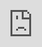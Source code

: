 ```yaml
---
layout: post
date:   2022-05-06
image: "/conflict_urbanism_sp2022/images/BABOON_THUMBNAIL.gif"
title:  "Template Post: Title of Your Final Project"
author: "Jake Tiernan, Takashi Honzawa, Jacob Kackley, Charlie Liu"
---
```

#### The Urban Baboon

As Cape Town expanded, habitat along its perimeter began to diminish. The chacma baboons, once restricted to the hills and mountains surrounding the city, began to move to the interior of the city in search of food.  

![Chacma Baboons Roaming the Streets](/conflict_urbanism_sp2022/images/BABOON_STREETS.gif)  
Source: Tripp Afrika, "Baboons Invade my AirBNB - Table Mountain Animals - Cape Town."  

Enticed by anthropogenic food sources and emboldened by a lack of natural predators, the baboons became increasingly aggressive. This led them into near-constant conflict with humans living at the foot of Cape Town’s mountains, as they regularly raided picnics, tourist traps, cars, homes, and even people’s grocery bags as they searched for calorie rich, easy-to-attain anthropogenic food.   

![Chacma Baboons Attacking Humans](/conflict_urbanism_sp2022/images/BABOON_ATTACK.gif)  
Source:  

Attempts to dissuade the baboons proved futile. Guards armed with paintball guns, meant to pose as rival troops and scare away the baboons, did little to affect them. While they could not explicitly understand that their dwindling populations in the Cape Peninsula has garnered them protection from humanitarian and conservation groups alike, they do understand that the vast majority of humans they encounter will not use lethal force. With no natural predators, such as lions and leopards, left, the chacma baboon troops have become increasingly emboldened and, as a result, increasingly aggressive.  

![Humans Fighting Back with Paintball Guns](/conflict_urbanism_sp2022/images/BABOON_PAINTBALL.gif)  
Source: eNCA, "Paintball Guns Used to Get Rid of Baboons."  

Today, there are about 16-17 baboon troops that roam the South African Peninsula. [11 troops of baboons](https://www.baboons.org.za/index.php/management/cape-peninsula/rangers) are actively managed by baboon rangers. These 11-troops actively patrol Cape Town, stealing from garbage cans, cars, and even homes in order to find food. To manage and live with these animals, we must reconsider how we understand them. To do this the typical range map must be extrapolated and challenged, being rebuilt along ideas of animal behavior and a layer of human interaction unique to the urban ecosystem.  

![Range Map of Baboon Troops in the North](/conflict_urbanism_sp2022/images/BABOON_RANGEMAP_NORTH.png)  
Source: Human Wildlife Solutions, "Cape Peninsula Baboon Management Annual Report, July 2019 to June 2020"  

![Range Map of Baboon Troops in the South](/conflict_urbanism_sp2022/images/BABOON_RANGEMAP_SOUTH.png)  
Source: Human Wildlife Solutions, "Cape Peninsula Baboon Management Annual Report, July 2019 to June 2020"   

To form the basis for our critique, we examined the Chicago Urban Coyote project and its efforts to create range maps by geotagging various coyotes in the city of Chicago. The maps revealed several unique points of the coyotes foraging behavior in an urban ecosystem, such as smaller territories, more sporadic movement, and more overlap in ranges. However, they did not, and could not, account for the added layer of human interaction only an urban animal would encounter.  

![Range map of Chicago Coyote](/conflict_urbanism_sp2022/images/BABOON_Coyote_RangeMap.jpg)  
Source: Robert Krulwich, "60 Wild Coyotes Patrol Chicago (and Occasionally Stop at Convenience Stores)"  

![Image of Coyote in Quiznos](/conflict_urbanism_sp2022/images/BABOON_Coyote_Cooler.png)  
Source: Robert Krulwich, "60 Wild Coyotes Patrol Chicago (and Occasionally Stop at Convenience Stores)"  

Take, for example, the infamous incident of the coyote in the Quizno’s coke cooler. The coyote, searching for a place to cool itself on a hot summer day, entered a Quizno’s in downtown Chicago and promptly climbed into the coke cooler. While the range map shows where this coyote may be in the plan view of the neighborhood, it fails to capture the intimate realities of cohabitation between people and wildlife that occur at the architectural and personal scale.  

This proves especially limiting when studying Cape Town’s urban baboons, whose confrontational nature, as well as frequent use of homes and other buildings as foraging habitat, demands study in:
1. 3-Dimensions
2. A more intimate scale  

To better understand these animals and facilitate a more peaceful co-living arrangement, we propose a methodology that utilizes behavioral algorithms to predict their movements at a more intimate, and 3-dimensional, scale. Compiled alongside found videos, images, and experiential diagrams, the baboon moves from the abstract of the 2d-range map to a fleshed-out, living creature whose complex decision making and behavior can be better understood.  

#### Predictive Mapping + 3D Simulation

To produce our predictive range map model, we followed a basic patch selection model. The model typically calculates the attractiveness of a patch through multiplying abundance of food by chance of predation by net energy gained, or total energy gained from a piece of food minus the energy spent to get it. With little to no predation as result of laws outlawing the hunting of chacma baboons on the Cape Peninsula and no natural predators such as lions or leopards left, we chose to focus on abundance of food as our primary attractor.   

To understand the foraging habits of the baboons and their favorite targets, we then spoke to Cape Town resident Kiki Ramaphosa. Ramaphosa informed us that favorite targets were tourist-heavy areas, such as resorts and wine farms, that produced high amounts of food-waste while also hosting easy targets in the form of unaware tourists. Picnic areas were another favorite target, and baboons were, in general, only observed around natural areas.  

![National Park Proximity](/conflict_urbanism_sp2022/images/BABOON_National_Park_Proximity.jpg)  
Data: [South African National Parks](https://www.sanparks.org/parks/table_mountain/tourism/map.php)  

![Picnic Area Proximity](/conflict_urbanism_sp2022/images/BABOON_Picnic_Area_Proximity.jpg)  
Data: [Cape Town Open Data Portal](https://web1.capetown.gov.za/web1/opendataportal/)  

![Resort Proximity](/conflict_urbanism_sp2022/images/BABOON_Resort_Proximity.jpg)  
Data: [Cape Town Open Data Portal](https://web1.capetown.gov.za/web1/opendataportal/)  

![Winery Proximity](/conflict_urbanism_sp2022/images/BABOON_Winery_Proximity.jpg)  
Data: [Cape Town Open Data Portal](https://web1.capetown.gov.za/web1/opendataportal/)  

Our model was then created by utilizing Cape Town’s official planning suburbs as the patches to be selected from. A suburbs proximity to a nature reserve was the most heavily weighted factor, while its proximity to, and abundance of, picnic areas, wine farms, and resorts were weighted evenly. Our final findings from this suitability model proved consistent with information learned from Ramaphosa, in that wealthier neighborhoods adjacent to nature reserves, such as Constantia, were most often foraging habitat for the chacma baboon troops. 

![Suitability Analysis](/conflict_urbanism_sp2022/images/BABOON_Suitability_Analysis_Final.jpg)
Data: [Cape Town Open Data Portal](https://web1.capetown.gov.za/web1/opendataportal/)  

The neighborhood of Constantia was then selected to explore potential pathways the troops may take when moving from Table Mountain to the neighborhood and then back again. 10, random agents were assigned on a piece of topography containing a portion of Table Mountain and all of Constantia, with each representing a potential pathway a troop could take when searching for food. Slope was used as the determining factor in how baboons chose to move, with agents reaching their lowest points searching for higher points to jump to, simulating moving back up the mountain, and high points moving lower, simulating searching for food. To eventually improve on this simulation further, architectural forms themselves will be weighted as points attractors that draw agents in. Issues with agents being particularly attracted to the edge of the 3d-model will also be addressed. Regardless, this portion of the model works to inform pathways baboons are likely to take as they understand foraging as a gradient from high-to-low, or mountain-to-neighborhood.  

![Predictive Range Map](/conflict_urbanism_sp2022/images/BABOON_PATH_FINDING.gif)  

Finally, our patch selection model was used to animate baboons moving on an interactive, topographic model of Cape Town in suburbs they were likely in. Each moving baboon within this model was then tagged with a video of what possible encounter may occur at each location, showing the baboon in a more intimate, personal level of detail than the typical range map could. Busses, cars, and trains were added to show contrast to the baboons in the environment, as well as provide a relative comparison to see their speed.  

### INSERT 3D ENVIRONMENT PENDING

#### The Human Experience  

The goal of this project is to convey the experience of living with the urban baboon. In order to convey this experience, we begin zooming into the architectural scale. Through video research and data from baboon management organizations, we begin to understand how the baboons were inhabiting and moving across the urban and suburban fabric.    

![Analysis of Baboon Movement](/conflict_urbanism_sp2022/images/BABOON_MOVEMENT.gif)  

We found that roofs and lawns were frequently used for quick entrances and exits when raiding homes, garbage cans, and cars, especially when confronted by people or dogs. Using the wealth of video sources that circulate online, we then proceed to categorize where humans come into contact with baboons.  

Further exploring where baboon encounters may occur at the human scale, we sourced data from the Human Wildlife Solutions Cape Peninsula Baboon Management Annual Report. Through this report and reflected in our own analysis, we learned waste management, particularly in the South East region, continues to be a major issue in baboon affected areas. The report goes on to prioritize community awareness through addressing and changing human behavior around baboon-affected areas of the Peninsula.  

Our project attempts to further capture the human experience in order to help curb human behaviors towards baboons in affected areas. Using data from the Cape Town [24/7 Baboon Hotline](https://www.capetown.gov.za/Media-and-news/City%20appoints%20a%20new%20service%20provider%20for%20Urban%20Baboon%20Programme.html) as a guide for urban categories and data from [The South African Baboon Forum](https://www.baboons.org.za/index.php), we have identified typical urban spaces where encounters happen and what to do in these scenarios.  

Our five urban categories are:
1. In an Urban Area  
![Urban Area](/conflict_urbanism_sp2022/images/BABOON_HOUSERAID.gif)  
Source: BC stargazer, "baboons invading a house in South Africa"
  - Remain calm.  Be sure that the doors/windows are secure to prevent entry.
  - Don’t walk around carrying food. If walking with food from the shop, or to the beach, put it into a backpack.
  - Don’t purposefully get too close.
  - It is not good for the baboons or for coexistence if baboons access human food.  But if you are in that situation – then you must let the food drop and move away.

2. Bin Raids  
![Bin Raid](/conflict_urbanism_sp2022/images/BABOON_BINRAID.gif)  
Source: Lion Mountain TV, "Cape Baboons attack Tourists for food."
  - Ensure outside bins are baboon proof or take your waste elsewhere
  - Ensure baboon-proof bin is firmly attached, cannot be overturned and is baboon proof.
  - If waste is stored the container needs to be sealed and in a safe place (e.g. inside a garage and not outside).
  - Consider separating waste and take recyclables (plastic, glass, metal and paper)


3. Raid Unoccupied House  
![Unoccupied House](/conflict_urbanism_sp2022/images/BABOON_KITCHENRAID.gif)  
Source: BC stargazer, "baboons invading a house in South Africa"
  - Keep unprotected doors and windows closed and locked.
  - Store food in closed places where the baboons cannot see it.

4. Raid Occupied House  
![Occupied House](/conflict_urbanism_sp2022/images/BABOON_MR.CLARKSON_HOUSE_1.gif)  
Source: Charles Clarkson
  - Stay calm and allow the baboon to keep whatever food is in its hands. If you panic, you may panic the baboon and it may defecate.
  - Remove your dogs and keep them calm.
  - Allow the baboon to take whatever it may have, then raise your arms and chase it out but don’t scream.
  - Provide an exit route for the baboon (preferably the way they came in). Firmly encourage it to leave. “No!”

5. Threatening / Stealing  
![Baboon Thief](/conflict_urbanism_sp2022/images/BABOON_STEALING.gif)  
Source: Haim Kaplan, "funny baboons stealing"
  - Be seen to be in control. Baboons read body language and react accordingly.
  - If the baboon bares its teeth (” fear grimace”), it is scared. Continue to chase it out.
  - Under no circumstance should baboons be harmed in any way, including firing crackers at them. They are a protected species in the Western Cape and harm of any kind is illegal.  

According to the [Roo Els Conservatory](https://rooiels.weebly.com/tips-for-building-and-plot-clearingg.html), here are some tips for Baboon-proofing your home. See more information on [Baboon Page](http://rooiels.weebly.com/baboons.html).  

###  INTERACTIVE IMAGE PENDING  

#### Resources  
1. Richardson, Heather. “Urban Wildlife: Managing Cape Town's Baboons.” Mongabay Environmental News. Mongabay Environmental News, June 9, 2021. https://news.mongabay.com/2020/01/urban-wildlife-managing-cape-towns-baboons/.
2. Chicago Citation: 
Diakhate, Mamadou, Kelley Gandurski, and Ilanah Taves. “Coyote Management & Coexistence Plan - City of Chicago.” City of Chicago. Accessed March 7, 2022. https://www.chicago.gov/content/dam/city/depts/cacc/PDFiles/CACC_Coyote_Management_FINAL.pdf.
3. Chicago Citation: “So This Coyote Walks into a Quiznos ...” Chicago Tribune, August 21, 2021. https://www.chicagotribune.com/news/ct-xpm-2007-04-04-0704040747-story.html.
4. Chicago Citation: Krulwich, Robert. “60 Wild Coyotes Patrol Chicago (and Occasionally Stop at Convenience Stores).” NPR. NPR, December 8, 2010. https://www.npr.org/sections/krulwich/2010/12/08/131876027/60-wild-coyotes-patrol-chicago-and-occasionally-stop-at-convenience-stores.
5. Chicago Citation: “South African National Parks - Sanparks - Official Website - Accommodation, Activities, Prices, Reservations.” SANParks. Accessed May 2, 2022. https://www.sanparks.org/parks/table_mountain/tourism/map.php.
6. Chicago Citation: City of Cape Town. Cape Town Open Data Portal, 2021. Cape Town, South Africa: City of Cape Town, 2021.
7. Chicago Citation: United States Geological Survey. Earth Explorer, 2022. Washington, D.C.: United States Department of the Interior.
8. Chicago Citation: Open buildings. Accessed May 2, 2022. https://sites.research.google/open-buildings/#dataformat.  



[This webpage](https://guides.github.com/features/mastering-markdown/) provides a comprehensive guide to markdown syntax. But to make things easier for you we are including a cheat sheet of the main things you need to know here.  

#### Please use level 4 headings for major section divisions  
(make sure to put two spaces after the end of the heading)

Write **words in bold** like this.  

Italics are *similar* and are formatted like this.  

To make a paragraph break you need to add two spaces at the end of your line before going to the next line.  

See this is now a new paragraph.  

Lists are easy:
1. they can be ordered
1. like this
1. notice that the numbers are automatically ordered
  1. use two spaces in front to indent

Or they can just be bullet points:
- like this
* or like this
  - use two spaces
  - to have nested lists

Use Author-Date parenthetical citations following Chicago Manual of Style conventions throughout your document, and add a works cited at the bottom of your post. See Author-Date quick guide [here](https://www-chicagomanualofstyle-org.ezproxy.cul.columbia.edu/tools_citationguide/citation-guide-2.html) for citation conventions.  

To include hyperlinks format them like this [text of link](http://c4sr.columbia.edu/).  

To embed images first ensure that the file is at least 740px wide. Then place the image file in a folder named for your group in the images folder. Then link to that image using the format here, but replace the file path with the name of your group's folder and appropriate image file name:  

![description of image](/conflict_urbanism_sp2022/images/sample_image.png)

If you want to include html files (i.e. an interactive map) host these via your personal github page, and then you can embed them in your document with a iframe. The format looks like this:  

<div class="iframe-column"><iframe src="https://player.vimeo.com/video/290575503?title=0&byline=0&portrait=0" style="position:absolute;top:0;left:0;width:100%;height:100%;" frameborder="0"></iframe></div>  


All you need to do to use one is replace the url that is between the two " ". Here is an iframe of mapbox tiles:  

<div class="iframe-column"><iframe src="https://api.mapbox.com/styles/v1/mapbox/satellite-v9.html?title=true&access_token=pk.eyJ1IjoibWFwYm94IiwiYSI6ImNpejY4NDg1bDA1cjYzM280NHJ5NzlvNDMifQ.d6e-nNyBDtmQCVwVNivz7A#2/0/0" style="position:absolute;top:0;left:0;width:100%;height:100%;" frameborder="0"></iframe></div>